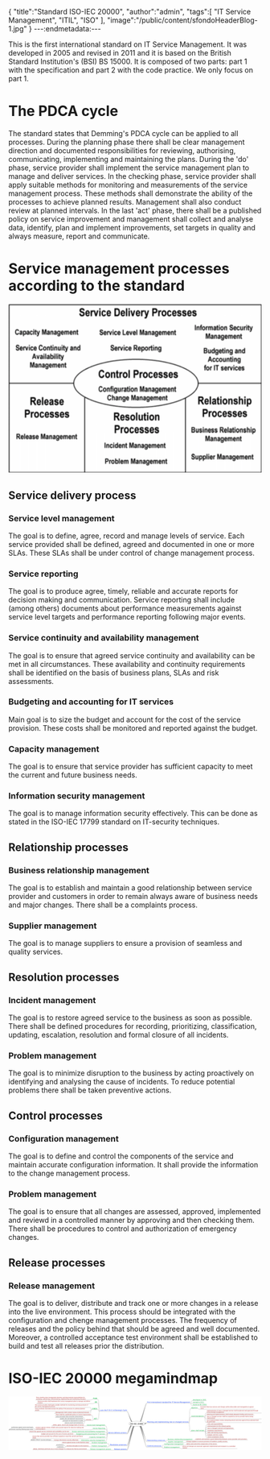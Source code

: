 {
  "title":"Standard ISO-IEC 20000",
  "author":"admin",
  "tags":[
    "IT Service Management",
    "ITIL",
    "ISO"
  ],
  "image":"/public/content/sfondoHeaderBlog-1.jpg"
}
---:endmetadata:---

This is the first international standard on IT Service Management. It was developed in 2005 and revised in 2011 and it is based on the British Standard Institution's (BSI) BS 15000. It is composed of two parts: part 1 with the specification and part 2 with the code practice. We only focus on part 1.

# The PDCA cycle

The standard states that Demming's PDCA cycle can be applied to all processes.
During the planning phase there shall be clear management direction and documented responsibilities for reviewing, authorising, communicating, implementing and maintaining the plans.
During the 'do' phase, service provider shall implement the service management plan to manage and deliver services.
In the checking phase, service provider shall apply suitable methods for monitoring and measurements of the service management process. These methods shall demonstrate the ability of the processes to achieve planned results. Management shall also conduct review at planned intervals.
In the last 'act' phase, there shall be a published policy on service improvement and management shall collect and analyse data, identify, plan and implement improvements, set targets in quality and always measure, report and communicate.

# Service management processes according to the standard

![](/public/content/Screen-Shot-2015-02-05-at-4-12-27-PM.png)

## Service delivery process

### Service level management
The goal is to define, agree, record and manage levels of service. Each service provided shall be defined, agreed and documented in one or more SLAs. These SLAs shall be under control of change management process.

### Service reporting
The goal is to produce agree, timely, reliable and accurate reports for decision making and communication. Service reporting shall include (among others) documents about performance measurements against service level targets and performance reporting following major events.

### Service continuity and availability management
The goal is to ensure that agreed service continuity and availability can be met in all circumstances. These availability and continuity requirements shall be identified on the basis of business plans, SLAs and risk assessments.

### Budgeting and accounting for IT services
Main goal is to size the budget and account for the cost of the service provision. These costs shall be monitored and reported against the budget.

### Capacity management
The goal is to ensure that service provider has sufficient capacity to meet the current and future business needs.

### Information security management
The goal is to manage information security effectively. This can be done as stated in the ISO-IEC 17799 standard on IT-security techniques.

## Relationship processes

### Business relationship management
The goal is to establish and maintain a good relationship between service provider and customers in order to remain always aware of business needs and major changes. There shall be a complaints process.

### Supplier management
The goal is to manage suppliers to ensure a provision of seamless and quality services.

## Resolution processes

### Incident management
The goal is to restore agreed service to the business as soon as possible. There shall be defined procedures for recording, prioritizing, classification, updating, escalation, resolution and formal closure of all incidents.

### Problem management
The goal is to minimize disruption to the business by acting proactively on identifying and analysing the cause of incidents. To reduce potential problems there shall be taken preventive actions.

## Control processes

### Configuration management
The goal is to define and control the components of the service and maintain accurate configuration information. It shall provide the information to the change management process.

### Problem management
The goal is to ensure that all changes are assessed, approved, implemented and reviewd in a controlled manner by approving and then checking them. There shall be procedures to control and authorization of emergency changes.

## Release processes
### Release management
The goal is to deliver, distribute and track one or more changes in a release into the live environment. This process should be integrated with the configuration and chenge management processes. The frequency of releases and the policy behind that should be agreed and well documented. Moreover, a controlled acceptance test environment shall be established to build and test all releases prior the distribution.

# ISO-IEC 20000 megamindmap

![](/public/content/ISO-IEC-20000.png)
